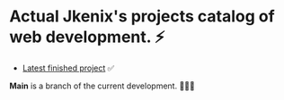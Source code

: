 # Actual Jkenix's projects catalog of web development. ⚡   

- [Latest finished project](https://github.com/jkenix/jkenix-project/tree/feni-website) ✅  

**Main** is a branch of the current development. 👨🏻‍💻 
